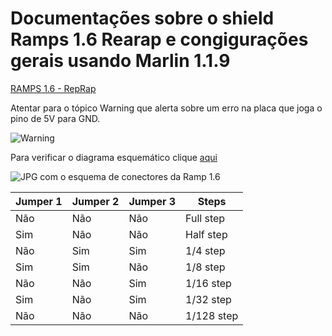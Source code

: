 # Documentações sobre o shield Ramps 1.6 Rearap e congigurações gerais usando Marlin 1.1.9



[RAMPS 1.6 - RepRap](https://reprap.org/wiki/RAMPS_1.6)

Atentar para o tópico Warning que alerta sobre um erro na placa que joga o pino de 5V para GND.

![Warning](https://reprap.org/mediawiki/images/d/d0/Shorted.png)


Para verificar o diagrama esquemático clique [aqui](https://github.com/bigtreetech/ramps-1.6/blob/master/Ramps1.6/hardware/R6Schematic%20diagram.pdf)

![JPG com o esquema de conectores da Ramp 1.6](https://reprap.org/mediawiki/images/5/55/RAMPS1-6connectors.jpg)



|  Jumper 1 | Jumper 2  | Jumper 3  |   Steps     |
|-----------|-----------|-----------|-------------|
|    Não    |   Não     |   Não     |  Full step  |
|    Sim    |   Não     |   Não     |  Half step  |
|    Não    |   Sim     |   Sim     |   1/4 step  |
|    Sim    |   Sim     |   Não     |   1/8 step  |
|    Não    |   Não     |   Sim     |  1/16 step  |
|    Sim    |   Não     |   Sim     |  1/32 step  |
|    Não    |   Não     |   Não     | 1/128 step  |

